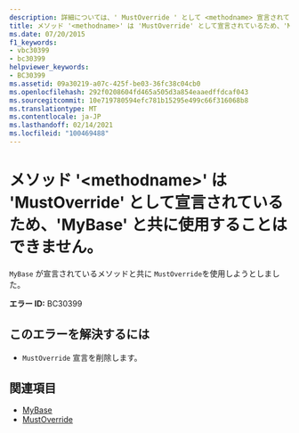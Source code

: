 ```yaml
---
description: 詳細については、' MustOverride ' として <methodname> 宣言されているため、' MyBase ' をメソッド ' ' と共に使用することはできません
title: メソッド '<methodname>' は 'MustOverride' として宣言されているため、'MyBase' と共に使用することはできません。
ms.date: 07/20/2015
f1_keywords:
- vbc30399
- bc30399
helpviewer_keywords:
- BC30399
ms.assetid: 09a30219-a07c-425f-be03-36fc38c04cb0
ms.openlocfilehash: 292f0208604fd465a505d3a854eaaedffdcaf043
ms.sourcegitcommit: 10e719780594efc781b15295e499c66f316068b8
ms.translationtype: MT
ms.contentlocale: ja-JP
ms.lasthandoff: 02/14/2021
ms.locfileid: "100469488"
---
```

# <a name="mybase-cannot-be-used-with-method-methodname-because-it-is-declared-mustoverride"></a>メソッド '\<methodname>' は 'MustOverride' として宣言されているため、'MyBase' と共に使用することはできません。

`MyBase` が宣言されているメソッドと共に `MustOverride`を使用しようとしました。  
  
 **エラー ID:** BC30399  
  
## <a name="to-correct-this-error"></a>このエラーを解決するには  
  
- `MustOverride` 宣言を削除します。  
  
## <a name="see-also"></a>関連項目

- [MyBase](../programming-guide/program-structure/me-my-mybase-and-myclass.md#mybase)
- [MustOverride](../language-reference/modifiers/mustoverride.md)
